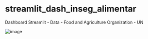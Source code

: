 # streamlit_dash_inseg_alimentar
Dashboard Streamlit - Data - Food and Agriculture Organization - UN

![image](https://github.com/eltonsaraiva/streamlit_dash_inseg_alimentar/assets/101716302/0c3f4714-1aaf-4b76-ae8c-c6c4a55894da)
